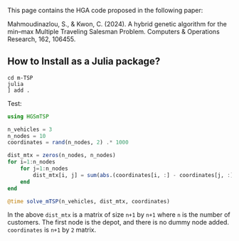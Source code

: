 This page contains the HGA code proposed in the following paper: 

Mahmoudinazlou, S., & Kwon, C. (2024). A hybrid genetic algorithm for the min–max Multiple Traveling Salesman Problem. Computers & Operations Research, 162, 106455.

## How to Install as a Julia package?

```
cd m-TSP
julia
] add .
```

Test:
```julia
using HGSmTSP

n_vehicles = 3
n_nodes = 10
coordinates = rand(n_nodes, 2) .* 1000

dist_mtx = zeros(n_nodes, n_nodes)
for i=1:n_nodes
    for j=1:n_nodes
        dist_mtx[i, j] = sum(abs.(coordinates[i, :] - coordinates[j, :]))
    end
end

@time solve_mTSP(n_vehicles, dist_mtx, coordinates)
```

In the above `dist_mtx` is a matrix of size `n+1` by `n+1` where `n` is the number of customers. The first node is the depot, and there is no dummy node added. `coordinates` is `n+1` by `2` matrix. 



